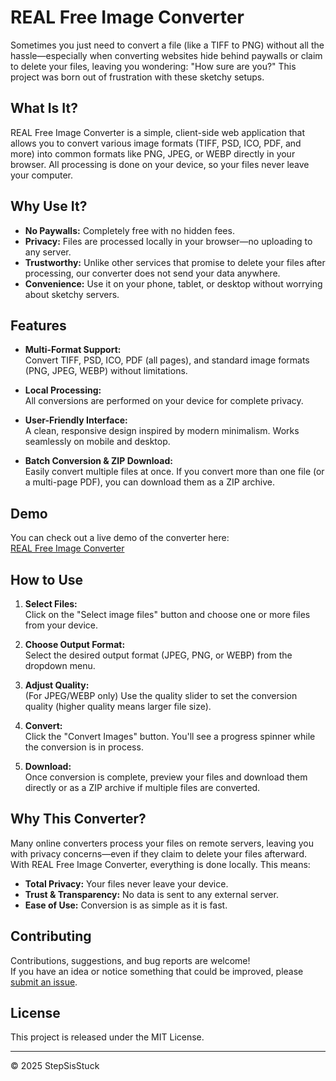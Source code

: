 # REAL Free Image Converter

Sometimes you just need to convert a file (like a TIFF to PNG) without all the hassle—especially when converting websites hide behind paywalls or claim to delete your files, leaving you wondering: "How sure are you?" This project was born out of frustration with these sketchy setups.

## What Is It?

 REAL Free Image Converter is a simple, client-side web application that allows you to convert various image formats (TIFF, PSD, ICO, PDF, and more) into common formats like PNG, JPEG, or WEBP directly in your browser. All processing is done on your device, so your files never leave your computer.

## Why Use It?

- **No Paywalls:** Completely free with no hidden fees.
- **Privacy:** Files are processed locally in your browser—no uploading to any server.
- **Trustworthy:** Unlike other services that promise to delete your files after processing, our converter does not send your data anywhere.
- **Convenience:** Use it on your phone, tablet, or desktop without worrying about sketchy servers.

## Features

- **Multi-Format Support:**  
  Convert TIFF, PSD, ICO, PDF (all pages), and standard image formats (PNG, JPEG, WEBP) without limitations.
  
- **Local Processing:**  
  All conversions are performed on your device for complete privacy.

- **User-Friendly Interface:**  
  A clean, responsive design inspired by modern minimalism. Works seamlessly on mobile and desktop.

- **Batch Conversion & ZIP Download:**  
  Easily convert multiple files at once. If you convert more than one file (or a multi-page PDF), you can download them as a ZIP archive.

## Demo

You can check out a live demo of the converter here:  
[REAL Free Image Converter](https://stepsisstuck.github.io/REAL-free-image-converter/)

## How to Use

1. **Select Files:**  
   Click on the "Select image files" button and choose one or more files from your device.
   
2. **Choose Output Format:**  
   Select the desired output format (JPEG, PNG, or WEBP) from the dropdown menu.

3. **Adjust Quality:**  
   (For JPEG/WEBP only) Use the quality slider to set the conversion quality (higher quality means larger file size).

4. **Convert:**  
   Click the "Convert Images" button. You'll see a progress spinner while the conversion is in process.

5. **Download:**  
   Once conversion is complete, preview your files and download them directly or as a ZIP archive if multiple files are converted.

## Why This Converter?

Many online converters process your files on remote servers, leaving you with privacy concerns—even if they claim to delete your files afterward. With REAL Free Image Converter, everything is done locally. This means:
  
- **Total Privacy:** Your files never leave your device.
- **Trust & Transparency:** No data is sent to any external server.
- **Ease of Use:** Conversion is as simple as it is fast.

## Contributing

Contributions, suggestions, and bug reports are welcome!  
If you have an idea or notice something that could be improved, please [submit an issue](https://github.com/StepSisStuck/REAL-free-image-converter/issues).

## License

This project is released under the MIT License.

---

&copy; 2025 StepSisStuck
